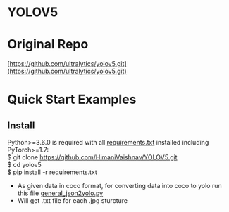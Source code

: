 # YOLOV5
# **Original Repo**
[https://github.com/ultralytics/yolov5.git](https://github.com/ultralytics/yolov5.git)

# Quick Start Examples

## Install
Python>=3.6.0 is required with all [requirements.txt](requirements.txt) installed including PyTorch>=1.7:  
$ git clone https://github.com/HimaniVaishnav/YOLOV5.git  
$ cd yolov5  
$ pip install -r requirements.txt  


- As given data in coco format, for converting data into coco to yolo run this file [general_json2yolo.py](https://github.com/HimaniVaishnav/YOLOV5/blob/main/coco_to_yolo/general_json2yolo.py)
- Will get .txt file for each .jpg sturcture   



